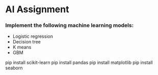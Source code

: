 # AI Assignment
### Implement the following machine learning models:  
- Logistic regression  
- Decision tree  
- K means  
- GBM

pip install scikit-learn
pip install pandas
pip install matplotlib
pip install seaborn